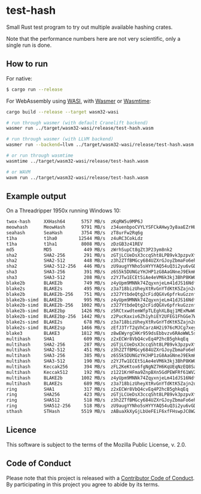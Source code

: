 # test-hash

Small Rust test program to try out multiple available hashing crates.

Note that the performance numbers here are not very scientific, only a single run is done.

## How to run

For native:

```sh
$ cargo run --release 
```

For WebAssembly using [WASI](http://wasi.dev), with [Wasmer](http://wasmer.io) or [Wasmtime](http://wasmtime.dev):

```sh
cargo build --release --target wasm32-wasi

# run through wasmer (with default Cranelift backend)
wasmer run ../target/wasm32-wasi/release/test-hash.wasm

# run through wasmer (with LLVM backend)
wasmer run --backend=llvm ../target/wasm32-wasi/release/test-hash.wasm

# or run through wasmtime
wasmtime ../target/wasm32-wasi/release/test-hash.wasm

# or WAVM
wavm run ../target/wasm32-wasi/release/test-hash.wasm
```


## Example output

On a Threadripper 1950x running Windows 10:

```sh
twox-hash     XXHash64      5757 MB/s  zKqRW5u9MP6J
meowhash      MeowHash      9791 MB/s  z34uenbpoCVYLYSFCkAHwy3y8aaEZrHUaFAMrXQejosA8G5TRKUobMjKjoQUDJ7HjfDBy2VrWMKinumC3Ni5hG16n
seahash       SeaHash       3754 MB/s  zT8urFw2Rq6g
t1ha          t1ha0        12544 MB/s  z4uRC3CokLdz
t1ha          t1ha1         8008 MB/s  zDzGB3z41REV
md5           MD5            449 MB/s  zWrhSupCt8gZt3P23ym8nk2
sha2          SHA2-256       291 MB/s  zGTjLCUeDsX3ccqSht8LPB9vk3pzpvXfYPvH7dn6n6o56
sha2          SHA2-512       448 MB/s  z3h2ZTfBMGcy684UZXrGJoyZbmaFo6ehUz4ebWBrf1UcCYtveUVtcbELbR39B9XzmbDtL7T6CTnZjMBb6DidvK43j
sha2          SHA2-512-256   446 MB/s  zU9augYYNho5sHYYYAQ54uQ3i2yu6vGDbQo53kspNVa6
sha3          SHA3-256       391 MB/s  z6S5k5DUNGzYHJHP1zG8AaGNneJ9EkmH5q8CiPcYkKEpq
sha3          SHA3-512       208 MB/s  z2YJTw1ECEt5iAe4eVM6k3kj3BhP8KWG81dJ5EKv6rqKEr5TF5Tpetr4UdZPdkGbw8yKAv9orzpo1kJgF49wbs1qk
blake2b       BLAKE2b        749 MB/s  z4yUpm9MNNk74ZqyxnjeLm41dJS16NdfaUPyQnCVvCmjpQ3s74PVKdDWKdVkFdWLUjLiF3DUeo7jKLpKMghu64EhM
blake2s       BLAKE2s        495 MB/s  z3a718bizUheyXtRvGnYTdKtK5Zajn2qT2sijfHfAykuL
blake2b       BLAKE2b-256    751 MB/s  z327YtbdeQtg2cFidQGXv6pfrkuGzznfApbDJddwBom7W
blake2b-simd  BLAKE2b        995 MB/s  z4yUpm9MNNk74ZqyxnjeLm41dJS16NdfaUPyQnCVvCmjpQ3s74PVKdDWKdVkFdWLUjLiF3DUeo7jKLpKMghu64EhM
blake2b-simd  BLAKE2b-256   1002 MB/s  z327YtbdeQtg2cFidQGXv6pfrkuGzznfApbDJddwBom7W
blake2b-simd  BLAKE2bp      1426 MB/s  z5RCtxwdtemWfpTLEghXLBqj1MExMwWGXUM6GBGvRABrv7k3yrrFXGo1bAYrwobMYcMYLwFfR89cKsnAFr24pggMf
blake2b-simd  BLAKE2bp-256  1442 MB/s  z2PucKaxiv6Zh1yhiEY2UFEG1FhGGe7WzCABSgFp1kCf9
blake2s-simd  BLAKE2s        678 MB/s  z3a718bizUheyXtRvGnYTdKtK5Zajn2qT2sijfHfAykuL
blake2s-simd  BLAKE2sp      1466 MB/s  zEfJ3TrT2qVhCarzAH2i976cMJCg7xeyGfkrWdHoqBo3a
blake3        BLAKE3        1812 MB/s  z8wEWyrgCHKr959dsEbbvzv6RAoWWL5sLdKGPi7nkskWp
multihash     SHA1           609 MB/s  z2xECWr8VbQ4cvEq4P2hcB5ghkqEq
multihash     SHA2-256       287 MB/s  zGTjLCUeDsX3ccqSht8LPB9vk3pzpvXfYPvH7dn6n6o56
multihash     SHA2-512       451 MB/s  z3h2ZTfBMGcy684UZXrGJoyZbmaFo6ehUz4ebWBrf1UcCYtveUVtcbELbR39B9XzmbDtL7T6CTnZjMBb6DidvK43j
multihash     SHA3-256       385 MB/s  z6S5k5DUNGzYHJHP1zG8AaGNneJ9EkmH5q8CiPcYkKEpq
multihash     SHA3-512       190 MB/s  z2YJTw1ECEt5iAe4eVM6k3kj3BhP8KWG81dJ5EKv6rqKEr5TF5Tpetr4UdZPdkGbw8yKAv9orzpo1kJgF49wbs1qk
multihash     Keccak256      394 MB/s  zFL2KeKtox6fgNgNZ7H6KqUEqNzEQ8SaL7zDcW1i6QuKj
multihash     Keccak512      192 MB/s  z1221KrHFma9ZnpBXn5GdPEWFRf61WV2HQKYwTT6RC6mEuLqWSs2RrLMeMDXVb4Db1dtWaUBmCWCMXCDpYVbCY6af
multihash     BLAKE2b       1002 MB/s  z4yUpm9MNNk74ZqyxnjeLm41dJS16NdfaUPyQnCVvCmjpQ3s74PVKdDWKdVkFdWLUjLiF3DUeo7jKLpKMghu64EhM
multihash     BLAKE2s        689 MB/s  z3a718bizUheyXtRvGnYTdKtK5Zajn2qT2sijfHfAykuL
ring          SHA1           317 MB/s  z2xECWr8VbQ4cvEq4P2hcB5ghkqEq
ring          SHA256         423 MB/s  zGTjLCUeDsX3ccqSht8LPB9vk3pzpvXfYPvH7dn6n6o56
ring          SHA512         518 MB/s  z3h2ZTfBMGcy684UZXrGJoyZbmaFo6ehUz4ebWBrf1UcCYtveUVtcbELbR39B9XzmbDtL7T6CTnZjMBb6DidvK43j
ring          SHA512-256     518 MB/s  zU9augYYNho5sHYYYAQ54uQ3i2yu6vGDbQo53kspNVa6
sthash        STHash        5519 MB/s  zABuaXkXyGjLbUeFEiF6xfFHswpJC8WZP1M45BPQWm1Cy
```

## Licence

This software is subject to the terms of the Mozilla Public License, v. 2.0.

## Code of Conduct

Please note that this project is released with a [Contributor Code of
Conduct][coc]. By participating in this project you agree to abide by its
terms.

[coc]: https://github.com/repi/rust-misc/blob/master/CODE_OF_CONDUCT.md